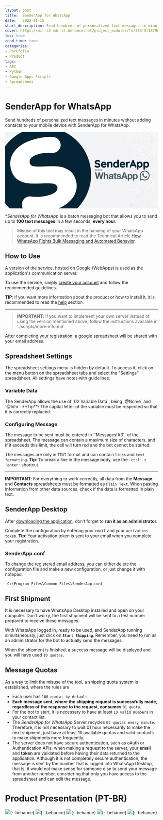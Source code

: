 ```yaml
---
layout: post
title:  SenderApp for WhatsApp
date:   2022-11-15
short_description: Send hundreds of personalized text messages in minutes without adding contacts to your mobile device with SenderApp for WhatsApp.
cover: https://mir-s3-cdn-cf.behance.net/project_modules/fs/384f5f157902067.63815a43aa8e8.png
toc: true
read_time: true
categories: 
- Portfolio
- Product
tags:
- API
- Python
- Google Apps Scripts
- Spreadsheet
---
```





# SenderApp for WhatsApp

Send hundreds of personalized text messages in minutes without adding contacts to your mobile device with SenderApp for WhatsApp.


<div>
  <img src="/assets/images/covers/all/senderapp-for-whatsapp.png" alt="" class=" w-100 img-fluid rounded-3 shadow mb-4">
</div>




**SenderApp for WhatsApp* is a batch messaging bot that allows you to send up to **100 text messages** in a few seconds, **every hour**.

> Misuse of this tool may result in the banning of your WhatsApp account. It is recommended to read the Technical Article [How WhatsApp Fights Bulk Messaging and Automated Behavior](https://scontent.fgpb4-1.fna.fbcdn.net/v/t39.8562-6/299842918_397263792546125_6219151513993243581_n.pdf?_nc_cat=107&ccb=1-7&_nc_sid=ae5e01&_nc_ohc=Rmmm-0GP-bIAX_2WITo&_nc_ht=scontent.fgpb4-1.fna&oh=00_AfCAG5ZpQQEYz8hy2L-Ca2bHU8bU3jwmRYomsLcgehQ8og&oe=636A5C8A).

## How to Use

A version of the service, hosted on Google (WebApps) is used as the application's communication server.

To use the service, simply [create your account](https://script.google.com/macros/s/AKfycbyyVrXZ2nmgwuPBcrrL2OWQWVbLKf_PkVWNIXT_kZ4UAgkhk0HrGxm7MgvxVtMx9PePjg/exec?a=r) and follow the recommended guidelines.

**TIP**: If you want more information about the product or how to install it, it is recommended to read the [help](https://script.google.com/macros/s/AKfycbyyVrXZ2nmgwuPBcrrL2OWQWVbLKf_PkVWNIXT_kZ4UAgkhk0HrGxm7MgvxVtMx9PePjg/exec?a=h) section.

---

> **IMPORTANT**: If you want to implement your own server instead of using the version mentioned above, follow the instructions available in './scripts/more-info.md'


After completing your registration, a google spreadsheet will be shared with your email address.

## Spreadsheet Settings
The spreadsheet settings menu is hidden by default. To access it, click on the menu button on the spreadsheet tabs and select the "Settings" spreadsheet. All settings have notes with guidelines.

<h3 data-toc-skip> Variable Data </h3>
The SenderApp allows the use of `02 Variable Data`, being `@Nome` and `@Info`.
**Tip**: The capital letter of the variable must be respected so that it is correctly replaced.

<h3 data-toc-skip> Configuring Message </h3>
The message to be sent must be entered in `'Messages!A3'` of the spreadsheet.
The message can contain a maximum size of characters, and if it exceeds this limit, the cell will turn red and the bot cannot be started.

The messages are only in `TEXT` format and can contain `links` and `text formatting`.
**Tip**: To break a line in the message body, use the `'ctrl' + 'enter'` shortcut.

---

**IMPORTANT**: For everything to work correctly, all data from the **Message** and **Contacts** spreadsheets must be formatted as `Plain Text`. When pasting information from other data sources, check if the data is formatted in plain text.


 ## SenderApp Desktop

After [downloading the application](https://mega.nz/file/xcpnkZqb#stGI2EibhJ7b3rmou6reKFLXrxI5cpuy6v6alyDV8kU), don't forget to **run it as an administrator.**

Complete the configuration by entering your `email` and your `activation token`.
**Tip**: Your activation token is sent to your email when you complete your registration.

<h3 data-toc-skip> SenderApp.conf</h3>
To change the registered email address, you can either delete the configuration file and make a new configuration, or just change it with notepad.

     C:\Program Files\Common Files\SenderApp.conf

## First Shipment

It is necessary to have WhatsApp Desktop installed and open on your computer.
Don't worry, the first shipment will be sent to a test number prepared to receive these messages.

With WhatsApp logged in, ready to be used, and SenderApp running simultaneously, just click on **`Start Shipping`**. Remember, you need to run as an administrator for the bot to actually send the messages.

When the shipment is finished, a success message will be displayed and you will have used `10 quotas`.

## Message Quotas
As a way to limit the misuse of the tool, a shipping quota system is established, where the rules are
- Each user has `100 quotas by default`.
- **Each message sent, where the shipping request is successfully made, regardless of the response to the request, consumes** `01 quota`.
- For the bot to start, it is necessary to have at least `10 valid numbers` in your contact list.
- The *SenderApp for WhatsApp* Server recycles `02 quotas every minute`. Therefore, it is not necessary to wait 01 hour necessarily to make the next shipment, just have at least 10 available quotas and valid contacts to make shipments more frequently.
- The server does not have secure authentication, such as oAuth or Authentication APIs, when making a request to the server, your **email** and **token** are validated before having their data returned to the application. Although it is not completely secure authentication, the message is sent by the number that is logged into WhatsApp Desktop, that is, it would not make sense for someone else to send your message from another number, considering that only you have access to the spreadsheet and can edit the message.


# Product Presentation (PT-BR)


![](https://mir-s3-cdn-cf.behance.net/project_modules/fs/3c18ec157902067.63815a43a623d.png){: .behance}
![](https://mir-s3-cdn-cf.behance.net/project_modules/fs/4c62a7157902067.63815a43a9672.png){: .behance}
![](https://mir-s3-cdn-cf.behance.net/project_modules/fs/cd92bc157902067.63815a43a8524.png){: .behance}
![](https://mir-s3-cdn-cf.behance.net/project_modules/fs/88b3a8157902067.63815a43a7426.png){: .behance}
![](https://mir-s3-cdn-cf.behance.net/project_modules/fs/0f5063157902067.63815a43a3f17.png){: .behance}
<!-- ![](https://mir-s3-cdn-cf.behance.net/project_modules/fs/79736e157902067.63815a43a50ac.png){: .behance} -->
<!-- ![](https://mir-s3-cdn-cf.behance.net/project_modules/fs/d4837c157902067.63815a43aba5f.png){: .behance} -->